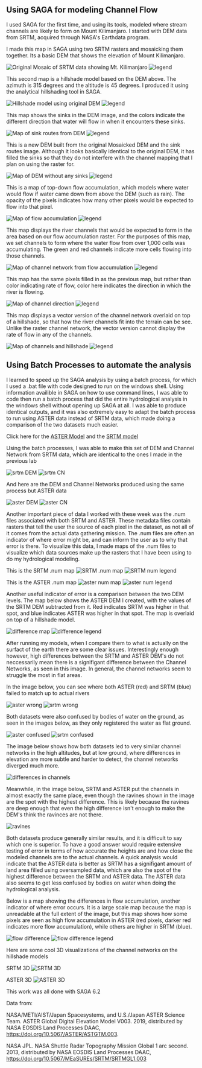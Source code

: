 ## Using SAGA for modeling Channel Flow

I used SAGA for the first time, and using its tools, modeled where stream channels are likely to form on Mount Kilimanjaro. I started with DEM data from SRTM, acquired through NASA's Earthdata program.

I made this map in SAGA using two SRTM rasters and mosaicking them together. Its a basic DEM that shows the elevation of Mount Kilimanjaro.

![Original Mosaic of SRTM data showing Mt. Kilimanjaro](mosaic_map.png)
![legend](mosaic_map_legend.png)

This second map is a hillshade model based on the DEM above. The azimuth is 315 degrees and the altitude is 45 degrees. I produced it using the analytical hillshading tool in SAGA.

![Hillshade model using original DEM](hillshade_image.png)
![legend](hillshade_image_legend.png)

This map shows the sinks in the DEM image, and the colors indicate the different direction that water will flow in when it encounters these sinks.

![Map of sink routes from DEM](sink_route_map.png)
![legend](sink_route_map_legend.png)

This is a new DEM built from the original Mosaicked DEM and the sink routes image. Although it looks basically identical to the original DEM, it has filled the sinks so that they do not interfere with the channel mapping that I plan on using the raster for.


![Map of DEM without any sinks](sinkfill_dem_map.png)
![legend](sinkfill_dem_map_legend.png)

This is a map of top-down flow accumulation, which models where water would flow if water came down from above the DEM (such as rain). The opacity of the pixels indicates how many other pixels would be expected to flow into that pixel.

![Map of flow accumulation](flow_accumulation2.png)
![legend](flow_accumulation2_legend.png)

This map displays the river channels that would be expected to form in the area based on our flow accumulation raster. For the purposes of this map, we set channels to form where the water flow from over 1,000 cells was accumulating. The green and red channels indicate more cells flowing into those channels.


![Map of channel network from flow accumulation](channel_network2.png)
![legend](channel_network2_legend.png)

This map has the same pixels filled in as the previous map, but rather than color indicating rate of flow, color here indicates the direction in which the river is flowing.

![Map of channel direction](channel_direction_map.png)
![legend](channel_direction_map_legend.png)

This map displays a vector version of the channel network overlaid on top of a hillshade, so that how the river channels fit into the terrain can be see. Unlike the raster channel network, the vector version cannot display the rate of flow in any of the channels.

![Map of channels and hillshade](dem_channels.png)
![legend](dem_channels_legend.png)


## Using Batch Processes to automate the analysis

I learned to speed up the SAGA analysis by using a batch process, for which I used a .bat file with code designed to run on the windows shell. Using information availible in SAGA on how to use command lines, I was able to code then run a batch process that did the entire hydrological analysis in the windows shell without opening up SAGA at all. I was able to produce identical outputs, and it was also extremely easy to adapt the batch process to run using ASTER data instead of SRTM data, which made doing a comparison of the two datasets much easier. 

Click here for the [ASTER Model](hydro_modelASTER.bat) and the [SRTM model](hydro_model.bat)

Using the batch processes, I was able to make this set of DEM and Channel Network from SRTM data, which are identical to the ones I made in the previous lab

![srtm DEM](srtm_mosaic.png) ![srtm CN](srtm_channelmap.png)

And here are the DEM and Channel Networks produced using the same process but ASTER data

![aster DEM](aster_mosaic.png) ![aster CN](aster_channelnetwork.png)

Another important piece of data I worked with these week was the .num files associated with both SRTM and ASTER. These metadata files contain rasters that tell the user the source of each pixel in the dataset, as not all of it comes from the actual data gathering mission. The .num files are often an indicator of where error might be, and can inform the user as to why that error is there. To visualize this data, I made maps of the .num files to visualize which data sources make up the rasters that I have been using to do my hydrological modeling.

This is the SRTM .num map
![SRTM .num map](srtm_num_mosaic.png) ![SRTM num legend](srtm_num_mosaic_legend.png)

This is the ASTER .num map
![aster num map](aster_num_mosaic.png) ![aster num legend](aster_num_mosaic_legend.png)

Another useful indicator of error is a comparison between the two DEM levels. The map below shows the ASTER DEM I created, with the values of the SRTM DEM subtracted from it. Red indicates SRTM was higher in that spot, and blue indicates ASTER was higher in that spot. The map is overlaid on top of a hillshade model.

![difference map](aster_minus_Srtm_hs.png) ![difference legend](aster_minus_Srtm_hs_legend.png)

After running my models, when I compare them to what is actually on the surfact of the earth there are some clear issues. Interestingly enough however, high differences between the SRTM and ASTER DEM's do not neccessarily mean there is a signifigant difference between the Channel Networks, as seen in this image. In general, the channel networks seem to struggle the most in flat areas.

In the image below, you can see where both ASTER (red) and SRTM (blue) failed to match up to actual rivers

![aster wrong](confused_aster2) ![srtm wrong](confused_channels1.png)

Both datasets were also confused by bodies of water on the ground, as seen in the images below, as they only registered the water as flat ground.

![aster confused](confused_aster1.png) ![srtm confused](confused_channels2.png)

The image below shows how both datasets led to very similar channel networks in the high altitudes, but at low ground, where differences in elevation are more subtle and harder to detect, the channel networks diverged much more.

![differences in channels](differences_ast_srtm.png)

Meanwhile, in the image below, SRTM and ASTER put the channels in almost exactly the same place, even though the ravines shown in the image are the spot with the highest difference. This is likely because the ravines are deep enough that even the high difference isn't enough to make the DEM's think the ravinces are not there.

![ravines](aster_Srtm_sim_hidif.png)

Both datasets produce generally similar results, and it is difficult to say which one is superior. To have a good answer would require extensive testing of error in terms of how accurate the heights are and how close the modeled channels are to the actual channels. A quick analysis would indicate that the ASTER data is better as SRTM has a signifigant amount of land area filled using oversampled data, which are also the spot of the highest difference between the SRTM and ASTER data. The ASTER data also seems to get less confused by bodies on water when doing the hydrological analysis.

Below is a map showing the differences in flow accumulation, another indicator of where error occurs. It is a large scale map because the map is unreadable at the full extent of the image, but this map shows how some pixels are seen as high flow accumulation in ASTER (red pixels, darker red indicates more flow accumulation), while others are higher in SRTM (blue).

![flow difference](flow_difference.png) ![flow difference legend](flow_difference_legend.png)

Here are some cool 3D visualizations of the channel networks on the hillshade models

SRTM 3D
![SRTM 3D](3dSRTM_hs_rc.PNG)

ASTER 3D
![ASTER 3D](aster_3d_rc_hs.PNG)


This work was all done with SAGA 6.2

Data from:

NASA/METI/AIST/Japan Spacesystems, and U.S./Japan ASTER Science Team. ASTER Global Digital Elevation
Model V003. 2019, distributed by NASA EOSDIS Land Processes DAAC,
https://doi.org/10.5067/ASTER/ASTGTM.003.

NASA JPL. NASA Shuttle Radar Topography Mission Global 1 arc second. 2013, distributed by NASA EOSDIS
Land Processes DAAC, https://doi.org/10.5067/MEaSUREs/SRTM/SRTMGL1.003
